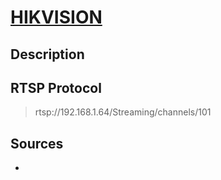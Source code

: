 # [HIKVISION](readme.md)

## Description

## RTSP Protocol

> rtsp://192.168.1.64/Streaming/channels/101

## Sources

* []()